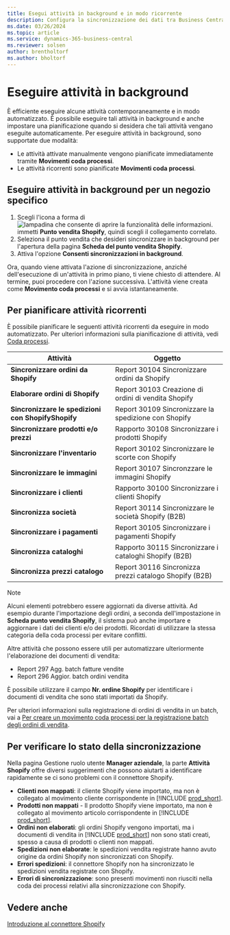 ```yaml
---
title: Esegui attività in background e in modo ricorrente
description: Configura la sincronizzazione dei dati tra Business Central e Shopify in background.
ms.date: 03/26/2024
ms.topic: article
ms.service: dynamics-365-business-central
ms.reviewer: solsen
author: brentholtorf
ms.author: bholtorf
---
```


# Eseguire attività in background

È efficiente eseguire alcune attività contemporaneamente e in modo automatizzato. È possibile eseguire tali attività in background e anche impostare una pianificazione quando si desidera che tali attività vengano eseguite automaticamente. Per eseguire attività in background, sono supportate due modalità:

- Le attività attivate manualmente vengono pianificate immediatamente tramite **Movimenti coda processi**.
- Le attività ricorrenti sono pianificate **Movimenti coda processi**.

## Eseguire attività in background per un negozio specifico

1. Scegli l'icona a forma di ![lampadina che consente di aprire la funzionalità delle informazioni.](../media/ui-search/search_small.png "Informazioni sull'operazione che si desidera eseguire") immetti **Punto vendita Shopify**, quindi scegli il collegamento correlato.
2. Seleziona il punto vendita che desideri sincronizzare in background per l'apertura della pagina **Scheda del punto vendita Shopify**.
3. Attiva l'opzione **Consenti sincronizzazioni in background**.

Ora, quando viene attivata l'azione di sincronizzazione, anziché dell'esecuzione di un'attività in primo piano, ti viene chiesto di attendere. Al termine, puoi procedere con l'azione successiva. L'attività viene creata come **Movimento coda processi** e si avvia istantaneamente.

## Per pianificare attività ricorrenti

È possibile pianificare le seguenti attività ricorrenti da eseguire in modo automatizzato. Per ulteriori informazioni sulla pianificazione di attività, vedi [Coda processi](../admin-job-queues-schedule-tasks.md).

|Attività|Oggetto|
|------|------------|
|**Sincronizzare ordini da Shopify**|Report 30104 Sincronizzare ordini da Shopify|
|**Elaborare ordini di Shopify**|Report 30103 Creazione di ordini di vendita Shopify|
|**Sincronizzare le spedizioni con ShopifyShopify**|Report 30109 Sincronizzare la spedizione con Shopify|
|**Sincronizzare prodotti e/o prezzi**|Rapporto 30108 Sincronizzare i prodotti Shopify|
|**Sincronizzare l'inventario**|Report 30102 Sincronizzare le scorte con Shopify|
|**Sincronizzare le immagini**|Report 30107 Sincronzzare le immagini Shopify|
|**Sincronizzare i clienti**|Rapporto 30100 Sincronizzare i clienti Shopify|
|**Sincronizza società**|Report 30114 Sincronizzare le società Shopify (B2B)|
|**Sincronizzare i pagamenti**|Report 30105 Sincronizzare i pagamenti Shopify|
|**Sincronizza cataloghi**|Rapporto 30115 Sincronizzare i cataloghi Shopify (B2B)|
|**Sincronizza prezzi catalogo**|Report 30116 Sincronizza prezzi catalogo Shopify (B2B)|

> [!NOTE]
> Alcuni elementi potrebbero essere aggiornati da diverse attività. Ad esempio durante l'importazione degli ordini, a seconda dell'impostazione in **Scheda punto vendita Shopify**, il sistema può anche importare e aggiornare i dati dei clienti e/o dei prodotti. Ricordati di utilizzare la stessa categoria della coda processi per evitare conflitti.

Altre attività che possono essere utili per automatizzare ulteriormente l'elaborazione dei documenti di vendita:

- Report 297 Agg. batch fatture vendite
- Report 296 Aggior. batch ordini vendita

È possibile utilizzare il campo **Nr. ordine Shopify** per identificare i documenti di vendita che sono stati importati da Shopify.

Per ulteriori informazioni sulla registrazione di ordini di vendita in un batch, vai a [Per creare un movimento coda processi per la registrazione batch degli ordini di vendita](../ui-batch-posting.md#to-create-a-job-queue-entry-for-batch-posting-of-sales-orders).

## Per verificare lo stato della sincronizzazione

Nella pagina Gestione ruolo utente **Manager aziendale**, la parte **Attività Shopify** offre diversi suggerimenti che possono aiutarti a identificare rapidamente se ci sono problemi con il connettore Shopify.

- **Clienti non mappati**: il cliente Shopify viene importato, ma non è collegato al movimento cliente corrispondente in [!INCLUDE [prod_short](../includes/prod_short.md)].
- **Prodotti non mappati** - Il prodotto Shopify viene importato, ma non è collegato al movimento articolo corrispondente in [!INCLUDE [prod_short](../includes/prod_short.md)].
- **Ordini non elaborati**: gli ordini Shopify vengono importati, ma i documenti di vendita in [!INCLUDE [prod_short](../includes/prod_short.md)] non sono stati creati, spesso a causa di prodotti o clienti non mappati.
- **Spedizioni non elaborate**: le spedizioni vendita registrate hanno avuto origine da ordini Shopify non sincronizzati con Shopify.
- **Errori spedizioni**: il connettore Shopify non ha sincronizzato le spedizioni vendita registrate con Shopify.
- **Errori di sincronizzazione**: sono presenti movimenti non riusciti nella coda dei processi relativi alla sincronizzazione con Shopify.

## Vedere anche

[Introduzione al connettore Shopify](get-started.md)  
